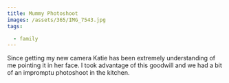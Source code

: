```yaml
---
title: Mummy Photoshoot
images: /assets/365/IMG_7543.jpg
tags:

  - family
---
```

Since getting my new camera Katie has been extremely understanding of me pointing it in her face. I took advantage of this goodwill and we had a bit of an impromptu photoshoot in the kitchen.